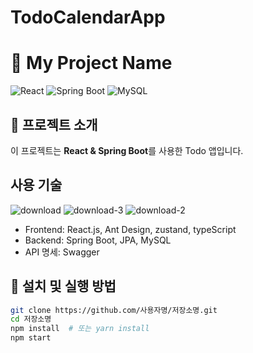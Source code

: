# TodoCalendarApp

# 📝 My Project Name

![React](https://img.shields.io/badge/React-19.0-blue?logo=react)
![Spring Boot](https://img.shields.io/badge/Spring%20Boot-3.0-green?logo=springboot)
![MySQL](https://img.shields.io/badge/MySQL-8.0-orange?logo=mysql)

## 🚀 프로젝트 소개
이 프로젝트는 **React & Spring Boot**를 사용한 Todo 앱입니다.

## 사용 기술
![download](https://github.com/user-attachments/assets/5ae7c663-b750-4a7d-8596-a3b934c6e9d2)
![download-3](https://github.com/user-attachments/assets/20305dbb-2f2f-419e-b4ad-1a96663fc77e)
![download-2](https://github.com/user-attachments/assets/0ab7f5cc-f5f0-4d0d-b560-9cd9db8271be)
- Frontend: React.js, Ant Design, zustand, typeScript
- Backend: Spring Boot, JPA, MySQL
- API 명세: Swagger

## 🔧 설치 및 실행 방법
```sh
git clone https://github.com/사용자명/저장소명.git
cd 저장소명
npm install  # 또는 yarn install
npm start
